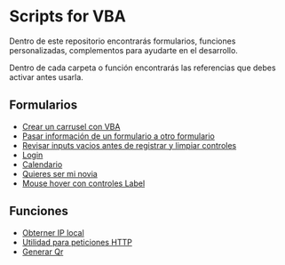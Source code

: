 # Scripts for VBA

Dentro de este repositorio encontrarás formularios, funciones personalizadas,
complementos para ayudarte en el desarrollo.

Dentro de cada carpeta o función encontrarás las referencias que debes activar antes usarla.

## Formularios

- [Crear un carrusel con VBA](./forms/carousel/)
- [Pasar información de un formulario a otro formulario](./forms/fromFrmToFrm/)
- [Revisar inputs vacios antes de registrar y limpiar controles](./forms/isInputEmpty/)
- [Login](./forms/login/)
- [Calendario](./forms/calendar/)
- [Quieres ser mi novia](./forms/Quieres_ser_mi_novia/)
- [Mouse hover con controles Label](./forms/mouseHover/)

## Funciones

- [Obterner IP local](./functions/getIPV4/)
- [Utilidad para peticiones HTTP](./functions/http/)
- [Generar Qr](./functions/creatQR/)
